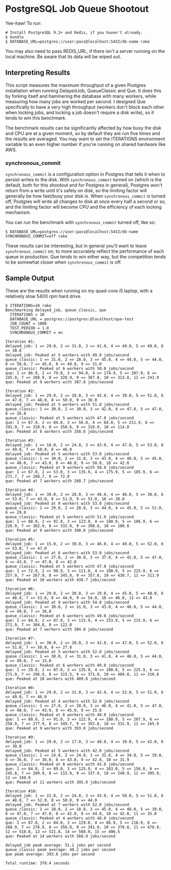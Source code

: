 # PostgreSQL Job Queue Shootout

Yee-haw! To run:

    # Install PostgreSQL 9.2+ and Redis, if you haven't already.
    $ bundle
    $ DATABASE_URL=postgres://user:pass@localhost:5432/db-name rake

You may also need to pass REDIS_URL, if there isn't a server running on the local machine. Be aware that its data will be wiped out.

## Interpreting Results

This script measures the maximum throughput of a given Postgres installation when running DelayedJob, QueueClassic and Que. It does this by forking itself and hammering the database with many workers, while measuring how many jobs are worked per second. I designed Que specifically to have a very high throughput (workers don't block each other when locking jobs, and locking a job doesn't require a disk write), so it tends to win this benchmark.

The benchmark results can be significantly affected by how busy the disk and CPU are at a given moment, so by default they are run five times and the results are averaged. You may want to set the ITERATIONS environment variable to an even higher number if you're running on shared hardware like AWS.

### synchronous_commit

`synchronous_commit` is a configuration option in Postgres that tells it when to persist writes to the disk. With `synchronous_commit` turned on (which is the default, both for this shootout and for Postgres in general), Postgres won't return from a write until it's safely on disk, so the limiting factor will generally be how fast/busy your disk is. When `synchronous_commit` is turned off, Postgres will write all changes to disk at once every half a second or so, and the limiting factor will become CPU and the efficiency of each locking mechanism.

You can run the benchmark with `synchronous_commit` turned off, like so:

    $ DATABASE_URL=postgres://user:pass@localhost:5432/db-name SYNCHRONOUS_COMMIT=off rake

These results can be interesting, but in general you'll want to leave `synchronous_commit` on, to more accurately reflect the performance of each queue in production. Que tends to win either way, but the competition tends to be somewhat closer when `synchronous_commit` is off.

## Sample Output

These are the results when running on my quad-core i5 laptop, with a relatively slow 5400 rpm hard drive.

    $ ITERATIONS=10 rake
    Benchmarking delayed_job, queue_classic, que
      ITERATIONS = 10
      DATABASE_URL = postgres://postgres:@localhost/que-test
      JOB_COUNT = 1000
      TEST_PERIOD = 1.0
      SYNCHRONOUS_COMMIT = on

    Iteration #1:
    delayed_job: 1 => 29.0, 2 => 31.0, 3 => 41.0, 4 => 49.0, 5 => 49.0, 6 => 30.0
    delayed_job: Peaked at 5 workers with 49.0 jobs/second
    queue_classic: 1 => 31.0, 2 => 28.0, 3 => 45.0, 4 => 44.0, 5 => 44.0, 6 => 50.0, 7 => 45.0, 8 => 49.0, 9 => 31.0
    queue_classic: Peaked at 6 workers with 50.0 jobs/second
    que: 1 => 86.9, 2 => 79.0, 3 => 94.0, 4 => 174.9, 5 => 207.9, 6 => 245.9, 7 => 288.9, 8 => 320.9, 9 => 387.8, 10 => 313.8, 11 => 243.9
    que: Peaked at 9 workers with 387.8 jobs/second

    Iteration #2:
    delayed_job: 1 => 29.0, 2 => 28.0, 3 => 45.0, 4 => 39.0, 5 => 51.0, 6 => 47.0, 7 => 48.0, 8 => 50.0, 9 => 36.0
    delayed_job: Peaked at 5 workers with 51.0 jobs/second
    queue_classic: 1 => 30.0, 2 => 30.0, 3 => 42.0, 4 => 47.0, 5 => 47.0, 6 => 26.0
    queue_classic: Peaked at 5 workers with 47.0 jobs/second
    que: 1 => 87.9, 2 => 84.0, 3 => 56.0, 4 => 84.0, 5 => 211.9, 6 => 191.9, 7 => 310.9, 8 => 358.6, 9 => 310.9, 10 => 114.0
    que: Peaked at 8 workers with 358.6 jobs/second

    Iteration #3:
    delayed_job: 1 => 18.0, 2 => 24.0, 3 => 43.0, 4 => 47.0, 5 => 53.0, 6 => 49.0, 7 => 50.0, 8 => 46.0
    delayed_job: Peaked at 5 workers with 53.0 jobs/second
    queue_classic: 1 => 30.0, 2 => 31.0, 3 => 43.0, 4 => 40.0, 5 => 45.0, 6 => 48.0, 7 => 43.0, 8 => 46.0, 9 => 50.0, 10 => 42.0
    queue_classic: Peaked at 9 workers with 50.0 jobs/second
    que: 1 => 67.0, 2 => 53.0, 3 => 135.9, 4 => 175.9, 5 => 185.9, 6 => 271.7, 7 => 288.7, 8 => 72.0
    que: Peaked at 7 workers with 288.7 jobs/second

    Iteration #4:
    delayed_job: 1 => 30.0, 2 => 28.0, 3 => 46.0, 4 => 46.0, 5 => 30.0, 6 => 53.0, 7 => 43.0, 8 => 51.0, 9 => 53.0, 10 => 38.0
    delayed_job: Peaked at 9 workers with 53.0 jobs/second
    queue_classic: 1 => 29.0, 2 => 28.0, 3 => 44.0, 4 => 45.0, 5 => 51.0, 6 => 29.0
    queue_classic: Peaked at 5 workers with 51.0 jobs/second
    que: 1 => 88.0, 2 => 91.0, 3 => 123.9, 4 => 180.9, 5 => 186.9, 6 => 226.9, 7 => 302.9, 8 => 332.8, 9 => 398.8, 10 => 100.8
    que: Peaked at 9 workers with 398.8 jobs/second

    Iteration #5:
    delayed_job: 1 => 15.0, 2 => 30.0, 3 => 46.0, 4 => 49.0, 5 => 52.0, 6 => 53.0, 7 => 47.0
    delayed_job: Peaked at 6 workers with 53.0 jobs/second
    queue_classic: 1 => 27.0, 2 => 30.0, 3 => 37.0, 4 => 42.0, 5 => 47.0, 6 => 43.0, 7 => 47.0, 8 => 42.0
    queue_classic: Peaked at 5 workers with 47.0 jobs/second
    que: 1 => 72.0, 2 => 90.9, 3 => 111.0, 4 => 180.9, 5 => 225.9, 6 => 257.9, 7 => 267.9, 8 => 345.8, 9 => 357.8, 10 => 430.7, 11 => 311.9
    que: Peaked at 10 workers with 430.7 jobs/second

    Iteration #6:
    delayed_job: 1 => 29.0, 2 => 30.0, 3 => 29.0, 4 => 45.0, 5 => 40.0, 6 => 48.0, 7 => 53.0, 8 => 44.0, 9 => 54.0, 10 => 46.0, 11 => 43.0
    delayed_job: Peaked at 9 workers with 54.0 jobs/second
    queue_classic: 1 => 30.0, 2 => 31.0, 3 => 43.0, 4 => 46.0, 5 => 44.0, 6 => 49.0, 7 => 36.0
    queue_classic: Peaked at 6 workers with 49.0 jobs/second
    que: 1 => 84.0, 2 => 87.0, 3 => 115.9, 4 => 153.9, 5 => 215.9, 6 => 271.9, 7 => 304.8, 8 => 122.0
    que: Peaked at 7 workers with 304.8 jobs/second

    Iteration #7:
    delayed_job: 1 => 30.0, 2 => 30.0, 3 => 42.0, 4 => 47.0, 5 => 52.0, 6 => 51.0, 7 => 50.0, 8 => 27.0
    delayed_job: Peaked at 5 workers with 52.0 jobs/second
    queue_classic: 1 => 30.0, 2 => 31.0, 3 => 41.0, 4 => 46.0, 5 => 44.0, 6 => 49.0, 7 => 33.0
    queue_classic: Peaked at 6 workers with 49.0 jobs/second
    que: 1 => 29.0, 2 => 87.0, 3 => 135.9, 4 => 100.0, 5 => 225.9, 6 => 271.9, 7 => 296.9, 8 => 315.5, 9 => 371.9, 10 => 409.8, 11 => 310.8
    que: Peaked at 10 workers with 409.8 jobs/second

    Iteration #8:
    delayed_job: 1 => 29.0, 2 => 31.0, 3 => 42.0, 4 => 52.0, 5 => 51.0, 6 => 49.0, 7 => 46.0
    delayed_job: Peaked at 4 workers with 52.0 jobs/second
    queue_classic: 1 => 27.0, 2 => 28.0, 3 => 46.0, 4 => 41.0, 5 => 47.0, 6 => 48.0, 7 => 43.9, 8 => 45.0, 9 => 25.0
    queue_classic: Peaked at 6 workers with 48.0 jobs/second
    que: 1 => 88.0, 2 => 91.0, 3 => 122.9, 4 => 180.9, 5 => 207.9, 6 => 258.9, 7 => 277.9, 8 => 349.7, 9 => 393.8, 10 => 331.9, 11 => 165.9
    que: Peaked at 9 workers with 393.8 jobs/second

    Iteration #9:
    delayed_job: 1 => 29.0, 2 => 17.0, 3 => 40.0, 4 => 39.0, 5 => 42.0, 6 => 30.0
    delayed_job: Peaked at 5 workers with 42.0 jobs/second
    queue_classic: 1 => 24.0, 2 => 24.0, 3 => 32.0, 4 => 34.8, 5 => 39.0, 6 => 36.0, 7 => 36.0, 8 => 43.0, 9 => 42.8, 10 => 31.9
    queue_classic: Peaked at 8 workers with 43.0 jobs/second
    que: 1 => 84.0, 2 => 89.0, 3 => 125.9, 4 => 163.0, 5 => 156.0, 6 => 245.8, 7 => 209.9, 8 => 215.9, 9 => 337.9, 10 => 249.9, 11 => 395.9, 12 => 249.9
    que: Peaked at 11 workers with 395.9 jobs/second

    Iteration #10:
    delayed_job: 1 => 22.0, 2 => 24.0, 3 => 43.0, 4 => 50.0, 5 => 51.0, 6 => 48.0, 7 => 52.0, 8 => 50.0, 9 => 44.0
    delayed_job: Peaked at 7 workers with 52.0 jobs/second
    queue_classic: 1 => 28.0, 2 => 18.0, 3 => 45.0, 4 => 48.0, 5 => 39.0, 6 => 47.0, 7 => 47.0, 8 => 42.0, 9 => 44.8, 10 => 42.0, 11 => 35.0
    queue_classic: Peaked at 4 workers with 48.0 jobs/second
    que: 1 => 87.0, 2 => 84.0, 3 => 129.0, 4 => 86.9, 5 => 218.9, 6 => 268.9, 7 => 276.9, 8 => 356.8, 9 => 341.9, 10 => 378.8, 11 => 478.9, 12 => 510.8, 13 => 521.8, 14 => 568.9, 15 => 496.5
    que: Peaked at 14 workers with 568.9 jobs/second

    delayed_job peak average: 51.1 jobs per second
    queue_classic peak average: 48.2 jobs per second
    que peak average: 393.8 jobs per second

    Total runtime: 370.4 seconds
